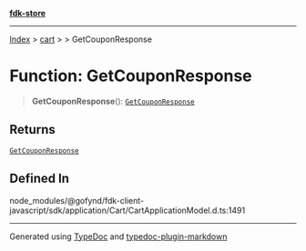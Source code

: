 [**fdk-store**](../../../README.md)
***

[Index](../../../API.md) > [cart](../../README.md) > [<internal>](../README.md) > GetCouponResponse

# Function: GetCouponResponse

> **GetCouponResponse**(): [`GetCouponResponse`](../type-aliases/type-alias.GetCouponResponse.md)

## Returns

[`GetCouponResponse`](../type-aliases/type-alias.GetCouponResponse.md)

## Defined In

node\_modules/@gofynd/fdk-client-javascript/sdk/application/Cart/CartApplicationModel.d.ts:1491

***
Generated using [TypeDoc](https://typedoc.org/) and [typedoc-plugin-markdown](https://www.npmjs.com/package/typedoc-plugin-markdown)
